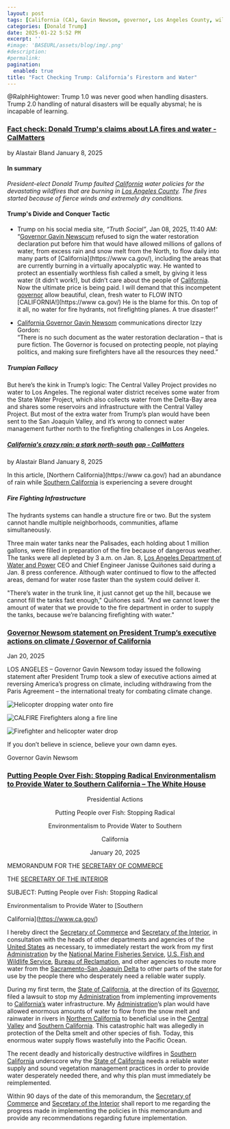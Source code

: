 ```yaml
---
layout: post
tags: [California (CA), Gavin Newsom, governor, Los Angeles County, wildfires, firestorm, Federal Emergency Management Agency (FEMA), Department of Commerce (DOC), Department oof Interior (DOI), National Marine Fisheries Service (NMFS), Fish and Wildlife Service (FWS), executive orders, politics]
categories: [Donald Trump]
date: 2025-01-22 5:52 PM
excerpt: ''
#image: 'BASEURL/assets/blog/img/.png'
#description:
#permalink:
pagination: 
  enabled: true
title: "Fact Checking Trump: California’s Firestorm and Water" 
---
```



@RalphHightower: Trump 1.0 was never good when handling disasters. Trump 2.0 handling of natural disasters will be equally abysmal; he is incapable of learning. 

### [Fact check: Donald Trump's claims about LA fires and water - CalMatters](https://calmatters.org/environment/wildfires/2025/01/la-fires-donald-trump-fact-check/)

by Alastair Bland
January 8, 2025

#### In summary

*President-elect Donald Trump faulted [California](https://www.ca.gov/) water policies for the devastating wildfires that are burning in [Los Angeles County](https://lacounty.gov/). The fires started because of fierce winds and extremely dry conditions.*

#### Trump's Divide and Conquer Tactic

- Trump on his social media site, *“Truth Social”*, Jan 08, 2025, 11:40 AM:</br > “[Governor Gavin Newscum](https://www.gov.ca.gov/) refused to sign the water restoration declaration put before him that would have allowed millions of gallons of water, from excess rain and snow melt from the North, to flow daily into many parts of [California](https://www ca.gov/), including the areas that are currently burning in a virtually apocalyptic way. He wanted to protect an essentially worthless fish called a smelt, by giving it less water (it didn’t work!), but didn’t care about the people of [California](https://www.ca.gov/). Now the ultimate price is being paid. I will demand that this incompetent [governor](https://www.gov.ca.gov/about/) allow beautiful, clean, fresh water to FLOW INTO [CALIFORNIA!](https://www ca.gov/) He is the blame for this. On top of it all, no water for fire hydrants, not firefighting planes. A true disaster!” 

- [California Governor Gavin Newsom](https://www.gov.ca.gov/about/) communications director Izzy Gordon: </br >“There is no such document as the water restoration declaration – that is pure fiction. The Governor is focused on protecting people, not playing politics, and making sure firefighters have all the resources they need.”


##### Trumpian Fallacy 

But here’s the kink in Trump’s logic: The Central Valley Project provides no water to Los Angeles. The regional water district receives some water from the State Water Project, which also collects water from the Delta-Bay area and shares some reservoirs and infrastructure with the Central Valley Project. But most of the extra water from Trump’s plan would have been sent to the San Joaquin Valley, and it’s wrong to connect water management further north to the firefighting challenges in Los Angeles.

##### [California's crazy rain: a stark north-south gap - CalMatters](https://calmatters.org/environment/water/2025/01/california-rain-drought-north-south/)

by Alastair Bland
January 8, 2025

In this article, [Northern California](https://www ca.gov/) had an abundance of rain while [ Southern California](https://www.ca.gov/) is experiencing a severe drought

##### Fire Fighting Infrastructure 

The hydrants systems can handle a structure fire or two. But the system cannot handle multiple neighborhoods, communities, aflame simultaneously. 

Three main water tanks near the Palisades, each holding about 1 million gallons, were filled in preparation of the fire because of dangerous weather. The tanks were all depleted by 3 a.m. on Jan. 8, [Los Angeles Department of Water and Power](https://www.ladwp.com/) CEO and Chief Engineer Janisse Quiñones said during a Jan. 8 press conference. Although water continued to flow to the affected areas, demand for water rose faster than the system could deliver it. 

"There’s water in the trunk line, it just cannot get up the hill, because we cannot fill the tanks fast enough," 
Quiñones said. "And we cannot lower the amount of water that we provide to the fire department in order to supply the tanks, because we’re balancing firefighting with water."

### [Governor Newsom statement on President Trump’s executive actions on climate / Governor of California](https://www.gov.ca.gov/2025/01/20/governor-newsom-statement-on-president-trumps-executive-actions-on-climate/)

Jan 20, 2025

LOS ANGELES – Governor Gavin Newsom today issued the following statement after President Trump took a slew of executive actions aimed at reversing America’s progress on climate, including withdrawing from the Paris Agreement – the international treaty for combating climate change.

![Helicopter dropping water onto fire](https://ralphhightower.github.io/blog//img/calfire_GhwRk5xXoAE_e1I.jpg)

![CALFIRE Firefighters along a fire line](https://ralphhightower.github.io/blog/img/calfire_GhwRY0pXUAAN7Dt-980x735.jpg)

![Firefighter and helicopter water drop](https://ralphhightower.github.io/blog/img/calfire_GhwTaL9WwAADLJe-980x654.jpg)

If you don’t believe in science, believe your own damn eyes.

Governor Gavin Newsom

### [Putting People Over Fish: Stopping Radical Environmentalism to Provide Water to Southern California – The White House](https://www.whitehouse.gov/presidential-actions/2025/01/putting-people-over-fish-stopping-radical-environmentalism-to-provide-water-to-southern-california/)

<p style="text-align: center">Presidential Actions</p>
<p style="text-align: center">Putting People over Fish: Stopping Radical</p>
<p style="text-align: center">Environmentalism to Provide Water to Southern</p>
<p style="text-align: center">California</p>
<p style="text-align: center">January 20, 2025</p>


MEMORANDUM FOR THE [SECRETARY OF COMMERCE](https://www.commerce.gov/)

THE [SECRETARY OF THE INTERIOR](https://www.doi.gov/) 

SUBJECT:    Putting People over Fish: Stopping Radical

Environmentalism to Provide Water to [Southern

California](https://www.ca.gov/)

I hereby direct the [Secretary of Commerce](https://www.commerce.gov/) and [Secretary of the Interior](https://www.doi.gov/), in consultation with the heads of other departments and agencies of the [United States](https://www.usa.gov/) as necessary, to immediately restart the work from my first [Administration](https://www.whitehouse.gov/) by the [National Marine Fisheries Service](https://www.nmfs.noaa.gov/), [U.S. Fish and Wildlife Service](https://www.fws.gov/), [Bureau of Reclamation](https://www.usbr.gov/), and other agencies to route more water from the [Sacramento-San Joaquin Delta](https://www.ca.gov/) to other parts of the state for use by the people there who desperately need a reliable water supply. 

During my first term, the [State of California](https://www.ca.gov/), at the direction of its [Governor](https://www.gov.ca.gov/), filed a lawsuit to stop my [Administration](https://www.whitehouse.gov/) from implementing improvements to [California’s](https://www.ca.gov/) water infrastructure. My [Administration](https://www.whitehouse.gov/)’s plan would have allowed enormous amounts of water to flow from the snow melt and rainwater in rivers in [Northern California](https://www.ca.gov/) to beneficial use in the [Central Valley](https://www.ca.gov/) and [Southern California](https://www.ca.gov/). This catastrophic halt was allegedly in protection of the Delta smelt and other species of fish. Today, this enormous water supply flows wastefully into the Pacific Ocean. 

The recent deadly and historically destructive wildfires in [Southern California](https://www.ca.gov/) underscore why the [State of California](https://www.ca.gov/) needs a reliable water supply and sound vegetation management practices in order to provide water desperately needed there, and why this plan must immediately be reimplemented.

Within 90 days of the date of this memorandum, the [Secretary of Commerce](https://www.commerce.gov/) and [Secretary of the Interior](https://www.doi.gov/) shall report to me regarding the progress made in implementing the policies in this memorandum and provide any recommendations regarding future implementation.
